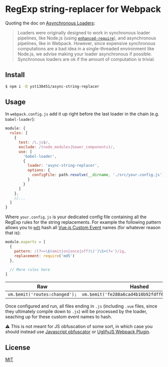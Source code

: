 # RegExp string-replacer for Webpack

Quoting the doc on [Asynchronous Loaders](https://webpack.js.org/api/loaders/#asynchronous-loaders):
> Loaders were originally designed to work in synchronous loader pipelines, like Node.js (using [`enhanced-require`](https://github.com/webpack/enhanced-require)), and asynchronous pipelines, like in Webpack. However, since expensive synchronous computations are a bad idea in a single-threaded environment like Node.js, we advise making your loader asynchronous if possible. Synchronous loaders are ok if the amount of computation is trivial.

## Install
```bash
$ npm i -D yst138451/async-string-replacer
```

## Usage
In `webpack.config.js` add it up right before the last loader in the chain (e.g. `babel-loader`):

```js
module: {
  rules: [
    {
      test: /\.js$/,
      exclude: /(node_modules|bower_components)/,
      use: [
        'babel-loader',
        {
          loader: 'async-string-replacer',
          options: {
            configFile: path.resolve(__dirname, './src/your.config.js')
          }
        }
      ]
    },
    //...
  ]
}
```

Where `your.config.js` is your dedicated config file containing all the RegExp rules for the string replacements. For example the following pattern allows you to [`md5`][npm-md5] hash all [Vue.js Custom Event][vue_ce] names (for whatever reason that is):

```js
module.exports = [
  {
    pattern: /(?<=\$(emit|on|once|off)\(')\S+(?=')/ig,
    replacement: require('md5')
  },
  
  // More rules here
]
```

| Raw | Hashed |
|-----|--------|
| `vm.$emit('routes:changed');` | `vm.$emit('fe288a6cad4b10b92fdff65256df6713');` |

Once configured and run, all files ending in `.js` (including `.vue` files, since they ultimately compile down to `.js`) will be processed by the loader, seaching up for these custom event names to hash.  

⚠ This is not meant for JS obfuscation of some sort, in which case you should instead use [Javascript obfuscator][npm-js-obfuscator] or [UglifyJS Webpack Plugin][npm-uglifyjs].

## License
[MIT](http://en.wikipedia.org/wiki/MIT_License)

[vue_ce]: https://vuejs.org/v2/guide/components-custom-events
[npm-uglifyjs]: https://www.npmjs.com/package/uglifyjs-webpack-plugin
[npm-js-obfuscator]: https://www.npmjs.com/package/javascript-obfuscator
[npm-md5]: https://www.npmjs.com/package/md5 "Message Digest 5 (one-way hash)"
